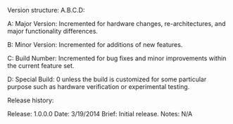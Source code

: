 Version structure: A.B.C.D:

A: Major Version: Incremented for hardware changes, re-architectures, and major functionality differences.

B: Minor Version: Incremented for additions of new features.

C: Build Number: Incremented for bug fixes and minor improvements within the current feature set.

D: Special Build: 0 unless the build is customized for some particular purpose such as hardware verification or experimental testing.

Release history:

Release: 1.0.0.0
Date:    3/19/2014
Brief:   Initial release.
Notes:   N/A
